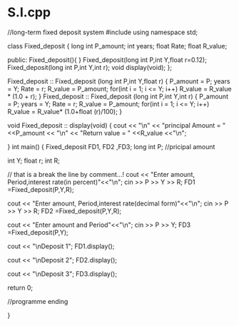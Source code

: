 # S.I.cpp
//long-term fixed deposit system
#include <iostream>
using namespace std;

class Fixed_deposit
{
  long int P_amount;
  int years;
  float Rate;
  float  R_value;

public:
     Fixed_deposit(){ }
     Fixed_deposit(long int P,int Y,float r=0.12);
     Fixed_deposit(long int P,int Y,int r);
     void display(void);
};

Fixed_deposit :: Fixed_deposit (long int P,int Y,float r)
{
  P_amount = P;
  years = Y;
  Rate = r;
  R_value = P_amount;
  for(int i = 1; i <= Y; i++)
      R_value = R_value * (1.0 + r);
}
Fixed_deposit :: Fixed_deposit (long int P,int Y,int r)
{
    P_amount = P;
  years = Y;
  Rate = r;
  R_value = P_amount;
  for(int i = 1; i <= Y; i++)
    R_value = R_value* (1.0+float (r)/100);
}

void Fixed_deposit :: display(void)
{
  cout << "\n"
       << "principal Amount = " <<P_amount << "\n"
       << "Return value = " <<R_value <<"\n";
       
}
int main()
{
  Fixed_deposit FD1, FD2 ,FD3;
  long int P; //pricipal amount
  

int   Y;
float r;
int R;

// that is a break the line by comment...!
cout << "Enter amount, Period,interest rate(in percent)"<<"\n";
cin >> P >> Y >> R;
FD1 =Fixed_deposit(P,Y,R);

cout << "Enter amount, Period,interest rate(decimal form)"<<"\n";
cin >> P >> Y >> R;
FD2 =Fixed_deposit(P,Y,R);

cout << "Enter amount and Period"<<"\n";
cin >> P >> Y;
FD3 =Fixed_deposit(P,Y);

cout << "\nDeposit 1";
FD1.display();

cout << "\nDeposit 2";
FD2.display();

cout << "\nDeposit 3";
FD3.display();

return 0;

//programme ending 


}
